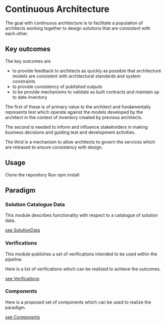 #  Continuous Architecture

The goal with continuous architecture is to facilitate a population of architects working together to design solutions that are consistent with each other.

## Key outcomes

The key outcomes are
- to provide feedback to architects as quickly as possible that architecture models are consistent with architectural standards and system constraints
- to provide consistency of published outputs
- to be provide mechanisms to validate as built contracts and maintain up to date inventory


The first of these is of primary value to the architect and fundamentally represents test which operate against the models developed by the architect in the context of inventory created by previous architects.

The second is needed to inform and influence stakeholders in making business decisions and guiding test and development activities.

The third is a mechanism to allow architects to govern the services which are released to ensure consistency with design.

## Usage

Clone the repository
Run npm install

## Paradigm

### Solution Catalogue Data

This module describes functionality with respect to a catalogue of solution data.

[see SolutionData](./SolutionData.md)


### Verifications

This module publishes a set of verifications intended to be used within the pipeline.

Here is a list of verifications which can be realized to achieve the outcomes.

[see Verifications](./Verifications.md)



### Components

Here is a proposed set of components which can be used to realize the paradigm.

[see Components](./Components.md)
